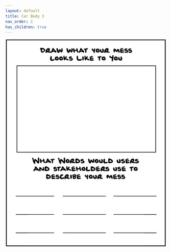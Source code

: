 ```yaml
---
layout: default
title: Car Body 3
nav_order: 2
has_children: true
---
```

![Draw](images/draw-your-mess.png)